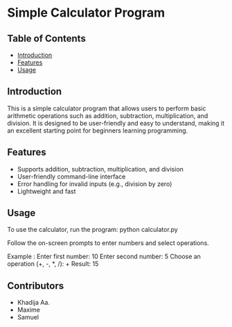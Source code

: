 # Simple Calculator Program

## Table of Contents
- [Introduction](#introduction)
- [Features](#features)
- [Usage](#usage)

## Introduction
This is a simple calculator program that allows users to perform basic arithmetic operations such as addition, subtraction, multiplication, and division. It is designed to be user-friendly and easy to understand, making it an excellent starting point for beginners learning programming.

## Features
- Supports addition, subtraction, multiplication, and division
- User-friendly command-line interface
- Error handling for invalid inputs (e.g., division by zero)
- Lightweight and fast

## Usage
To use the calculator, run the program:
python calculator.py

Follow the on-screen prompts to enter numbers and select operations.

Example :
Enter first number: 10
Enter second number: 5
Choose an operation (+, -, *, /): +
Result: 15

## Contributors
- Khadija Aa.
- Maxime
- Samuel
